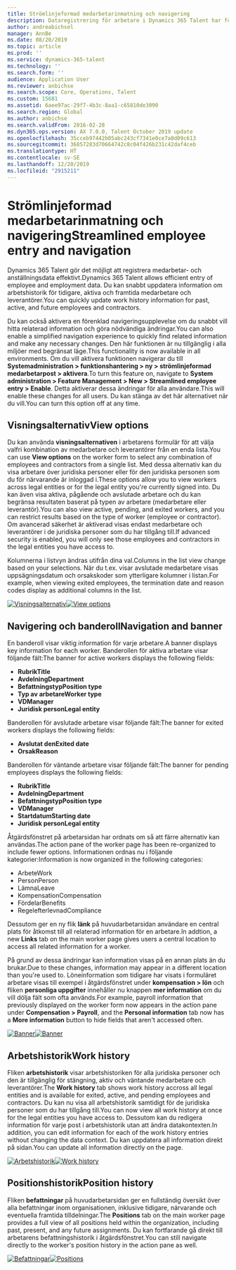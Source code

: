 ```yaml
---
title: Strömlinjeformad medarbetarinmatning och navigering
description: Dataregistrering för arbetare i Dynamics 365 Talent har förbättrats för att möjliggöra snabbregistrering för alla medarbetare, tidigare, aktiva eller framtida. En förenklad/konsoliderad navigeringsmodell har uppdaterats för att snabbt hitta relaterad information och visa och göra nödvändiga uppdateringar.
author: andreabichsel
manager: AnnBe
ms.date: 08/20/2019
ms.topic: article
ms.prod: ''
ms.service: dynamics-365-talent
ms.technology: ''
ms.search.form: ''
audience: Application User
ms.reviewer: anbichse
ms.search.scope: Core, Operations, Talent
ms.custom: 15681
ms.assetid: 6aee97ac-29f7-4b3c-8aa1-c65810de3090
ms.search.region: Global
ms.author: anbichse
ms.search.validFrom: 2016-02-28
ms.dyn365.ops.version: AX 7.0.0, Talent October 2019 update
ms.openlocfilehash: 35cceb97442b05abc243cf7341e0ce7a0d09c613
ms.sourcegitcommit: 36857283d70664742c8c04f426b231c42daf4ceb
ms.translationtype: HT
ms.contentlocale: sv-SE
ms.lasthandoff: 12/20/2019
ms.locfileid: "2915211"
---
```

# <a name="streamlined-employee-entry-and-navigation"></a><span data-ttu-id="7a527-104">Strömlinjeformad medarbetarinmatning och navigering</span><span class="sxs-lookup"><span data-stu-id="7a527-104">Streamlined employee entry and navigation</span></span>

<span data-ttu-id="7a527-105">Dynamics 365 Talent gör det möjligt att registrera medarbetar- och anställningsdata effektivt.</span><span class="sxs-lookup"><span data-stu-id="7a527-105">Dynamics 365 Talent allows efficient entry of employee and employment data.</span></span> <span data-ttu-id="7a527-106">Du kan snabbt uppdatera information om arbetshistorik för tidigare, aktiva och framtida medarbetare och leverantörer.</span><span class="sxs-lookup"><span data-stu-id="7a527-106">You can quickly update work history information for past, active, and future employees and contractors.</span></span>

<span data-ttu-id="7a527-107">Du kan också aktivera en förenklad navigeringsupplevelse om du snabbt vill hitta relaterad information och göra nödvändiga ändringar.</span><span class="sxs-lookup"><span data-stu-id="7a527-107">You can also enable a simplified navigation experience to quickly find related information and make any necessary changes.</span></span> <span data-ttu-id="7a527-108">Den här funktionen är nu tillgänglig i alla miljöer med begränsat läge.</span><span class="sxs-lookup"><span data-stu-id="7a527-108">This functionality is now available in all environments.</span></span> <span data-ttu-id="7a527-109">Om du vill aktivera funktionen navigerar du till **Systemadministration > funktionshantering > ny > strömlinjeformad medarbetarpost > aktivera**.</span><span class="sxs-lookup"><span data-stu-id="7a527-109">To turn this feature on, navigate to **System administration > Feature Management > New > Streamlined employee entry > Enable**.</span></span> <span data-ttu-id="7a527-110">Detta aktiverar dessa ändringar för alla användare.</span><span class="sxs-lookup"><span data-stu-id="7a527-110">This will enable these changes for all users.</span></span> <span data-ttu-id="7a527-111">Du kan stänga av det här alternativet när du vill.</span><span class="sxs-lookup"><span data-stu-id="7a527-111">You can turn this option off at any time.</span></span>

## <a name="view-options"></a><span data-ttu-id="7a527-112">Visningsalternativ</span><span class="sxs-lookup"><span data-stu-id="7a527-112">View options</span></span>

<span data-ttu-id="7a527-113">Du kan använda **visningsalternativen** i arbetarens formulär för att välja valfri kombination av medarbetare och leverantörer från en enda lista.</span><span class="sxs-lookup"><span data-stu-id="7a527-113">You can use **View options** on the worker form to select any combination of employees and contractors from a single list.</span></span> <span data-ttu-id="7a527-114">Med dessa alternativ kan du visa arbetare över juridiska personer eller för den juridiska personen som du för närvarande är inloggad i.</span><span class="sxs-lookup"><span data-stu-id="7a527-114">These options allow you to view workers across legal entities or for the legal entity you're currently signed into.</span></span> <span data-ttu-id="7a527-115">Du kan även visa aktiva, pågående och avslutade arbetare och du kan begränsa resultaten baserat på typen av arbetare (medarbetare eller leverantör).</span><span class="sxs-lookup"><span data-stu-id="7a527-115">You can also view active, pending, and exited workers, and you can restrict results based on the type of worker (employee or contractor).</span></span> <span data-ttu-id="7a527-116">Om avancerad säkerhet är aktiverad visas endast medarbetare och leverantörer i de juridiska personer som du har tillgång till.</span><span class="sxs-lookup"><span data-stu-id="7a527-116">If advanced security is enabled, you will only see those employees and contractors in the legal entities you have access to.</span></span>

<span data-ttu-id="7a527-117">Kolumnerna i listvyn ändras utifrån dina val.</span><span class="sxs-lookup"><span data-stu-id="7a527-117">Columns in the list view change based on your selections.</span></span> <span data-ttu-id="7a527-118">När du t.ex. visar avslutade medarbetare visas uppsägningsdatum och orsakskoder som ytterligare kolumner i listan.</span><span class="sxs-lookup"><span data-stu-id="7a527-118">For example, when viewing exited employees, the termination date and reason codes display as additional columns in the list.</span></span> 

<span data-ttu-id="7a527-119">[![Visningsalternativ](./media/Worker-view-option.png)](./media/worker-view-option.png)</span><span class="sxs-lookup"><span data-stu-id="7a527-119">[![View options](./media/Worker-view-option.png)](./media/worker-view-option.png)</span></span>

## <a name="navigation-and-banner"></a><span data-ttu-id="7a527-120">Navigering och banderoll</span><span class="sxs-lookup"><span data-stu-id="7a527-120">Navigation and banner</span></span>

<span data-ttu-id="7a527-121">En banderoll visar viktig information för varje arbetare.</span><span class="sxs-lookup"><span data-stu-id="7a527-121">A banner displays key information for each worker.</span></span> <span data-ttu-id="7a527-122">Banderollen för aktiva arbetare visar följande fält:</span><span class="sxs-lookup"><span data-stu-id="7a527-122">The banner for active workers displays the following fields:</span></span>

- <span data-ttu-id="7a527-123">**Rubrik**</span><span class="sxs-lookup"><span data-stu-id="7a527-123">**Title**</span></span>
- <span data-ttu-id="7a527-124">**Avdelning**</span><span class="sxs-lookup"><span data-stu-id="7a527-124">**Department**</span></span>
- <span data-ttu-id="7a527-125">**Befattningstyp**</span><span class="sxs-lookup"><span data-stu-id="7a527-125">**Position type**</span></span>
- <span data-ttu-id="7a527-126">**Typ av arbetare**</span><span class="sxs-lookup"><span data-stu-id="7a527-126">**Worker type**</span></span>
- <span data-ttu-id="7a527-127">**VD**</span><span class="sxs-lookup"><span data-stu-id="7a527-127">**Manager**</span></span>
- <span data-ttu-id="7a527-128">**Juridisk person**</span><span class="sxs-lookup"><span data-stu-id="7a527-128">**Legal entity**</span></span>

<span data-ttu-id="7a527-129">Banderollen för avslutade arbetare visar följande fält:</span><span class="sxs-lookup"><span data-stu-id="7a527-129">The banner for exited workers displays the following fields:</span></span>

- <span data-ttu-id="7a527-130">**Avslutat den**</span><span class="sxs-lookup"><span data-stu-id="7a527-130">**Exited date**</span></span>
- <span data-ttu-id="7a527-131">**Orsak**</span><span class="sxs-lookup"><span data-stu-id="7a527-131">**Reason**</span></span>

<span data-ttu-id="7a527-132">Banderollen för väntande arbetare visar följande fält:</span><span class="sxs-lookup"><span data-stu-id="7a527-132">The banner for pending employees displays the following fields:</span></span>

- <span data-ttu-id="7a527-133">**Rubrik**</span><span class="sxs-lookup"><span data-stu-id="7a527-133">**Title**</span></span>
- <span data-ttu-id="7a527-134">**Avdelning**</span><span class="sxs-lookup"><span data-stu-id="7a527-134">**Department**</span></span>
- <span data-ttu-id="7a527-135">**Befattningstyp**</span><span class="sxs-lookup"><span data-stu-id="7a527-135">**Position type**</span></span>
- <span data-ttu-id="7a527-136">**VD**</span><span class="sxs-lookup"><span data-stu-id="7a527-136">**Manager**</span></span>
- <span data-ttu-id="7a527-137">**Startdatum**</span><span class="sxs-lookup"><span data-stu-id="7a527-137">**Starting date**</span></span>
- <span data-ttu-id="7a527-138">**Juridisk person**</span><span class="sxs-lookup"><span data-stu-id="7a527-138">**Legal entity**</span></span>

<span data-ttu-id="7a527-139">Åtgärdsfönstret på arbetarsidan har ordnats om så att färre alternativ kan användas.</span><span class="sxs-lookup"><span data-stu-id="7a527-139">The action pane of the worker page has been re-organized to include fewer options.</span></span> <span data-ttu-id="7a527-140">Informationen ordnas nu i följande kategorier:</span><span class="sxs-lookup"><span data-stu-id="7a527-140">Information is now organized in the following categories:</span></span> 

- <span data-ttu-id="7a527-141">Arbete</span><span class="sxs-lookup"><span data-stu-id="7a527-141">Work</span></span>
- <span data-ttu-id="7a527-142">Person</span><span class="sxs-lookup"><span data-stu-id="7a527-142">Person</span></span>
- <span data-ttu-id="7a527-143">Lämna</span><span class="sxs-lookup"><span data-stu-id="7a527-143">Leave</span></span>
- <span data-ttu-id="7a527-144">Kompensation</span><span class="sxs-lookup"><span data-stu-id="7a527-144">Compensation</span></span>
- <span data-ttu-id="7a527-145">Fördelar</span><span class="sxs-lookup"><span data-stu-id="7a527-145">Benefits</span></span>
- <span data-ttu-id="7a527-146">Regelefterlevnad</span><span class="sxs-lookup"><span data-stu-id="7a527-146">Compliance</span></span>

<span data-ttu-id="7a527-147">Dessutom ger en ny flik **länk** på huvudarbetarsidan användare en central plats för åtkomst till all relaterad information för en arbetare.</span><span class="sxs-lookup"><span data-stu-id="7a527-147">In addtion, a new **Links** tab on the main worker page gives users a central location to access all related information for a worker.</span></span>

<span data-ttu-id="7a527-148">På grund av dessa ändringar kan information visas på en annan plats än du brukar.</span><span class="sxs-lookup"><span data-stu-id="7a527-148">Due to these changes, information may appear in a different location than you're used to.</span></span> <span data-ttu-id="7a527-149">Löneinformation som tidigare har visats i formuläret arbetare visas till exempel i åtgärdsfönstret under **kompensation > lön** och fliken **personliga uppgifter** innehåller nu knappen **mer information** om du vill dölja fält som ofta används.</span><span class="sxs-lookup"><span data-stu-id="7a527-149">For example, payroll information that previously displayed on the worker form now appears in the action pane under **Compensation > Payroll**, and the **Personal information** tab now has a **More information** button to hide fields that aren't accessed often.</span></span>

<span data-ttu-id="7a527-150">[![Banner](./media/Banner.png)](./media/Banner.png)</span><span class="sxs-lookup"><span data-stu-id="7a527-150">[![Banner](./media/Banner.png)](./media/Banner.png)</span></span>

## <a name="work-history"></a><span data-ttu-id="7a527-151">Arbetshistorik</span><span class="sxs-lookup"><span data-stu-id="7a527-151">Work history</span></span>

<span data-ttu-id="7a527-152">Fliken **arbetshistorik** visar arbetshistoriken för alla juridiska personer och den är tillgänglig för stängning, aktiv och väntande medarbetare och leverantörer.</span><span class="sxs-lookup"><span data-stu-id="7a527-152">The **Work history** tab shows work history accross all legal entities and is available for exited, active, and pending employees and contractors.</span></span> <span data-ttu-id="7a527-153">Du kan nu visa all arbetshistorik samtidigt för de juridiska personer som du har tillgång till.</span><span class="sxs-lookup"><span data-stu-id="7a527-153">You can now view all work history at once for the legal entities you have access to.</span></span> <span data-ttu-id="7a527-154">Dessutom kan du redigera information för varje post i arbetshistorik utan att ändra datakontexten.</span><span class="sxs-lookup"><span data-stu-id="7a527-154">In addition, you can edit information for each of the work history entries without changing the data context.</span></span> <span data-ttu-id="7a527-155">Du kan uppdatera all information direkt på sidan.</span><span class="sxs-lookup"><span data-stu-id="7a527-155">You can update all information directly on the page.</span></span> 

<span data-ttu-id="7a527-156">[![Arbetshistorik](./media/Worker-work-history.png)](./media/Worker-work-history.png)</span><span class="sxs-lookup"><span data-stu-id="7a527-156">[![Work history](./media/Worker-work-history.png)](./media/Worker-work-history.png)</span></span>

## <a name="position-history"></a><span data-ttu-id="7a527-157">Positionshistorik</span><span class="sxs-lookup"><span data-stu-id="7a527-157">Position history</span></span>

<span data-ttu-id="7a527-158">Fliken **befattningar** på huvudarbetarsidan ger en fullständig översikt över alla befattningar inom organisationen, inklusive tidigare, närvarande och eventuella framtida tilldelningar.</span><span class="sxs-lookup"><span data-stu-id="7a527-158">The **Positions** tab on the main worker page provides a full view of all positions held within the organization, including past, present, and any future assignments.</span></span> <span data-ttu-id="7a527-159">Du kan fortfarande gå direkt till arbetarens befattningshistorik i åtgärdsfönstret.</span><span class="sxs-lookup"><span data-stu-id="7a527-159">You can still navigate directly to the worker's position history in the action pane as well.</span></span>

<span data-ttu-id="7a527-160">[![Befattningar](./media/Worker-position-history.png)](./media/Worker-position-history.png)</span><span class="sxs-lookup"><span data-stu-id="7a527-160">[![Positions](./media/Worker-position-history.png)](./media/Worker-position-history.png)</span></span>

